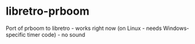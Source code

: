 libretro-prboom
===============

Port of prboom to libretro - works right now (on Linux - needs Windows-specific timer code) - no sound